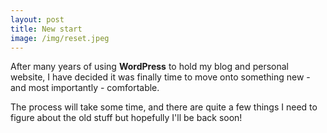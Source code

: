 ```yaml
---
layout: post
title: New start
image: /img/reset.jpeg
---
```


After many years of using **WordPress** to hold my blog and personal website, I have decided it was finally time to move onto something new - and most importantly - comfortable.

The process will take some time, and there are quite a few things I need to figure about the old stuff but hopefully I'll be back soon!
